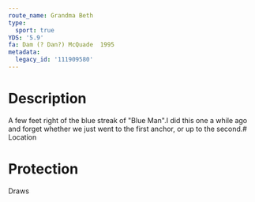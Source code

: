 ```yaml
---
route_name: Grandma Beth
type:
  sport: true
YDS: '5.9'
fa: Dam (? Dan?) McQuade  1995
metadata:
  legacy_id: '111909580'
---
```

# Description
A few feet right of the blue streak of "Blue Man".I did this one a while ago and forget whether we just went to the first anchor, or up to the second.# Location
# Protection
Draws
